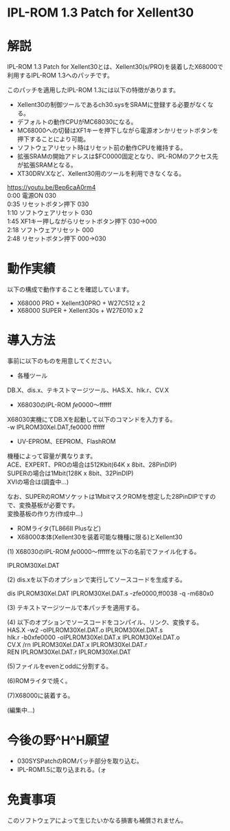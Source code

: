 # IPL-ROM 1.3 Patch for Xellent30

# 解説
IPL-ROM 1.3 Patch for Xellent30とは、Xellent30(s/PRO)を装着したX68000で利用するIPL-ROM 1.3へのパッチです。

このパッチを適用したIPL-ROM 1.3には以下の特徴があります。
* Xellent30の制御ツールであるch30.sysをSRAMに登録する必要がなくなる。
* デフォルトの動作CPUがMC68030になる。
* MC68000への切替はXF1キーを押下しながら電源オンかリセットボタンを押下することにより可能。
* ソフトウェアリセット時はリセット前の動作CPUを維持する。
* 拡張SRAMの開始アドレスは$FC0000固定となり、IPL-ROMのアクセス先が拡張SRAMとなる。
* XT30DRV.Xなど、Xellent30用のツールを利用できなくなる。

https://youtu.be/Bep6caA0rm4  
0:00 電源ON 030  
0:35 リセットボタン押下 030  
1:10 ソフトウェアリセット 030  
1:45 XF1キー押しながらリセットボタン押下 030→000  
2:18 ソフトウェアリセット 000  
2:48 リセットボタン押下 000→030  

# 動作実績
以下の構成で動作することを確認しています。
* X68000 PRO + Xellent30PRO + W27C512 x 2
* X68000 SUPER + Xellent30s + W27E010 x 2

# 導入方法
事前に以下のものを用意してください。
* 各種ツール

DB.X、dis.x、テキストマージツール、HAS.X、hlk.r、CV.X

* X68030のIPL-ROM $fe0000～$ffffff

X68030実機にてDB.Xを起動して以下のコマンドを入力する。  
-w IPLROM30Xel.DAT,fe0000 ffffff

* UV-EPROM、EEPROM、FlashROM

機種によって容量が異なります。  
ACE、EXPERT、PROの場合は512Kbit(64K x 8bit、28PinDIP)  
SUPERの場合は1Mbit(128K x 8bit、32PinDIP)  
XVIの場合は(調査中...)  

なお、SUPERのROMソケットは1MbitマスクROMを想定した28PinDIPですので、変換基板が必要です。  
変換基板の作り方(作成中...)

* ROMライタ(TL866II Plusなど)
* X68000本体(Xellent30を装着可能な機種に限る)とXellent30

(1) X68030のIPL-ROM $fe0000～$ffffffを以下の名前でファイル化する。

IPLROM30Xel.DAT

(2) dis.xを以下のオプションで実行してソースコードを生成する。

dis IPLROM30Xel.DAT IPLROM30Xel.DAT.s -zfe0000,ff0038 -q -m680x0

(3) テキストマージツールで本パッチを適用する。

(4) 以下のオプションでソースコードをコンパイル、リンク、変換する。  
HAS.X -w2 -oIPLROM30Xel.DAT.o IPLROM30Xel.DAT.s  
hlk.r -b0xfe0000 -oIPLROM30Xel.DAT.x IPLROM30Xel.DAT.o  
CV.X /rn IPLROM30Xel.DAT.x IPLROM30Xel.DAT.r  
REN IPLROM30Xel.DAT.r IPLROM30Xel.DAT  

(5)ファイルをevenとoddに分割する。

(6)ROMライタで焼く。

(7)X68000に装着する。

(編集中...)

# 今後の野^H^H願望
* 030SYSPatchのROMパッチ部分を取り込む。
* IPL-ROM1.5に取り込まれる。(ォ

# 免責事項
このソフトウェアによって生じたいかなる損害も補償されません。
